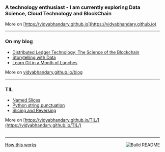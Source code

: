 ### A technology enthusiast - I am currently exploring Data Science, Cloud Technology and BlockChain

More on [https://vidyabhandary.github.io](https://vidyabhandary.github.io)

<table><tr>

---

### On my blog
<!-- blog starts -->
* [Distributed Ledger Technology: The Science of the Blockchain](https://vidyabhandary.github.io/blog/books/2020/08/12/Distributed-Ledger_Technology.html)
* [Storytelling with Data](https://vidyabhandary.github.io/blog/books/2020/08/12/StoryTelling-with-data.html)
* [Learn Git in a Month of Lunches](https://vidyabhandary.github.io/blog/books/2020/08/11/Learn-Git-InA-Month-of-Lunches.html)
<!-- blog ends -->
More on [vidyabhandary.github.io/blog](https://vidyabhandary.github.io/blog/)
</tr>
<tr>

---
  
### TIL
<!-- tils starts -->

* [Named Slices](https://github.com/vidyabhandary/til/blob/master/python/named_slice.md)
* [Python string.punctuation](https://github.com/vidyabhandary/til/blob/master/python/string_punctuation.md)
* [Slicing and Reversing](https://github.com/vidyabhandary/til/blob/master/python/slicing_reversing.md)
<!-- tils ends -->
More on [https://vidyabhandary.github.io/TIL/](https://vidyabhandary.github.io/TIL/)
</tr></table>

---

<a href="https://vidyabhandary.github.io/blog/github/2020/07/27/Self-updating-profile-readme.html">How this works</a>
<a href="https://github.com/vidyabhandary/vidyabhandary/actions"><img src="https://github.com/vidyabhandary/vidyabhandary/workflows/Build%20README/badge.svg" align="right" alt="Build README"></a> 

<!-- ### Hi there 👋 --->
<!--
<a href="https://in.linkedin.com/in/vidyabhandary"><img height="24" width="24" src="https://cdn.jsdelivr.net/npm/simple-icons@v3/icons/linkedin.svg" /></a>
-->
<!--
**vidyabhandary/vidyabhandary** is a ✨ _special_ ✨ repository because its `README.md` (this file) appears on your GitHub profile.
-->
<!--
Here are some ideas to get you started:

- 🔭 I’m currently working on ...
- 🌱 I’m currently learning ...
- 👯 I’m looking to collaborate on ...
- 🤔 I’m looking for help with ...
- 💬 Ask me about ...
- 📫 How to reach me: ...
- 😄 Pronouns: ...
- ⚡ Fun fact: ...
-->
